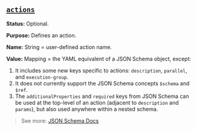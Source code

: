 <a href="#heading--actions"><h2 id="heading--actions">`actions`</h2></a>

**Status:** Optional.

**Purpose:** Defines an action.

**Name:** String = user-defined action name.

**Value:** Mapping = the YAML equivalent of a JSON Schema object, except:

1. It includes some new keys specific to actions: `description`, `parallel`, and `execution-group`.
2. It does not currently support the JSON Schema concepts `$schema` and `$ref`.
3. The `additionalProperties` and `required` keys from JSON Schema can be used at the top-level of an action (adjacent to `description` and `params`), but also used anywhere within a nested schema.

> See more: [JSON Schema Docs](https://www.learnjsonschema.com/2020-12/)
